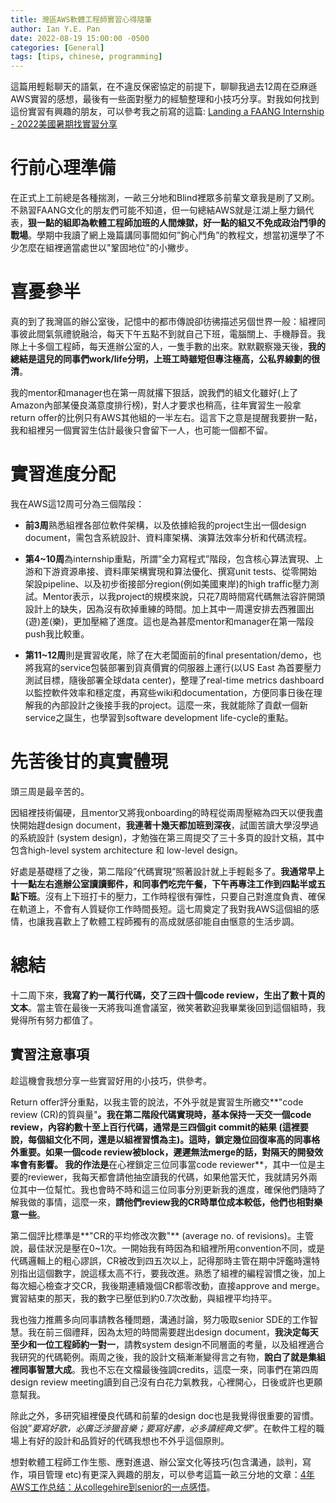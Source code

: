```yaml
---
title: 灣區AWS軟體工程師實習心得隨筆
author: Ian Y.E. Pan
date: 2022-08-19 15:00:00 -0500
categories: [General]
tags: [tips, chinese, programming]
---
```


這篇用輕鬆聊天的語氣，在不違反保密協定的前提下，聊聊我過去12周在亞麻遜AWS實習的感想，最後有一些面對壓力的經驗整理和小技巧分享。對我如何找到這份實習有興趣的朋友，可以參考我之前寫的這篇: [Landing a FAANG Internship - 2022美國暑期找實習分享](../us-internship/)

# 行前心理準備

在正式上工前總是各種揣測，一畝三分地和Blind裡眾多前輩文章我是刷了又刷。不熟習FAANG文化的朋友們可能不知道，但一句總結AWS就是江湖上壓力鍋代表，**狠一點的組即為軟體工程師加班的人間煉獄，好一點的組又不免成政治鬥爭的戰場**。學期中我讀了網上幾篇講同事間如何”鉤心鬥角”的教程文，想當初還學了不少怎麼在組裡適當處世以"鞏固地位"的小撇步。

# 喜憂參半

真的到了我灣區的辦公室後，記憶中的都市傳說卻彷彿描述另個世界一般：組裡同事彼此間氣氛禮貌融洽，每天下午五點不到就自己下班，電腦關上、手機靜音。我隊上十多個工程師，每天進辦公室的人，一隻手數的出來。默默觀察幾天後，**我的總結是這兒的同事們work/life分明，上班工時雖短但專注極高，公私界線劃的很清**。

我的mentor和manager也在第一周就撂下狠話，說我們的組文化雖好(上了Amazon內部某優良滿意度排行榜)，對人才要求也稍高，往年實習生一般拿return offer的比例只有AWS其他組的一半左右。這言下之意是提醒我要拚一點，我和組裡另一個實習生估計最後只會留下一人，也可能一個都不留。

# 實習進度分配

我在AWS這12周可分為三個階段：

- **前3周**熟悉組裡各部位軟件架構，以及依據給我的project生出一個design document，需包含系統設計、資料庫架構、演算法效率分析和代碼流程。

- **第4~10周**為internship重點，所謂”全力寫程式”階段，包含核心算法實現、上游和下游資源串接、資料庫架構實現和算法優化、撰寫unit tests、從零開始架設pipeline、以及初步銜接部分region(例如美國東岸)的high traffic壓力測試。Mentor表示，以我project的規模來說，只花7周時間寫代碼無法容許開頭設計上的缺失，因為沒有砍掉重練的時間。加上其中一周還安排去西雅圖出(遊)差(樂)，更加壓縮了進度。這也是為甚麼mentor和manager在第一階段push我比較重。

- **第11~12周**則是實習收尾，除了在大老闆面前的final presentation/demo，也將我寫的service包裝部署到貨真價實的伺服器上運行(以US East 為首要壓力測試目標，隨後部署全球data center)，整理了real-time metrics dashboard以監控軟件效率和穩定度，再寫些wiki和documentation，方便同事日後在理解我的內部設計之後接手我的project。這麼一來，我就能除了貢獻一個新service之誕生，也學習到software development life-cycle的重點。

# 先苦後甘的真實體現

頭三周是最辛苦的。

因組裡技術偏硬，且mentor又將我onboarding的時程從兩周壓縮為四天以便我盡快開始趕design document，**我連著十幾天都加班到深夜**，試圖苦讀大學沒學過的系統設計 (system design)，才勉強在第三周提交了三十多頁的設計文稿，其中包含high-level system architecture 和 low-level design。

好處是基礎穩了之後，第二階段”代碼實現”照著設計就上手輕鬆多了。**我通常早上十一點左右進辦公室讀讀郵件，和同事們吃完午餐，下午再專注工作到四點半或五點下班**。沒有上下班打卡的壓力，工作時程很有彈性，只要自己對進度負責、確保在軌道上，不會有人質疑你工作時間長短。這七周奠定了我對我AWS這個組的感情，也讓我喜歡上了軟體工程師獨有的高成就感卻能自由愜意的生活步調。

# 總結

十二周下來，**我寫了約一萬行代碼，交了三四十個code review，生出了數十頁的文本**。當主管在最後一天將我叫進會議室，微笑著歡迎我畢業後回到這個組時，我覺得所有努力都值了。

## 實習注意事項

趁這機會我想分享一些實習好用的小技巧，供參考。

Return offer評分重點，以我主管的說法，不外乎就是實習生所繳交**"code review (CR)的質與量"**。我在第二階段代碼實現時，基本保持一天交一個code review，內容約數十至上百行代碼，通常是三四個git commit的結果 (這裡要說，每個組文化不同，還是以組裡習慣為主)。這時，鎖定幾位回復率高的同事格外重要。如果一個code review被block，遲遲無法merge的話，對隔天的開發效率會有影響。
我的作法是**在心裡鎖定三位同事當code reviewer**，其中一位是主要的reviewer，我每天都會請他抽空讀我的代碼，如果他當天忙，我就請另外兩位其中一位幫忙。我也會時不時和這三位同事分別更新我的進度，確保他們隨時了解我做的事情，這麼一來，**請他們review我的CR時單位成本較低，他們也相對樂意一些**。

第二個評比標準是**"CR的平均修改次數"** (average no. of revisions)。主管說，最佳狀況是壓在0~1次。一開始我有時因為和組裡所用convention不同，或是代碼邏輯上的粗心謬誤，CR被改到四五次以上，記得那時主管在期中評鑑時還特別指出這個數字，說這樣太高不行，要我改進。熟悉了組裡的編程習慣之後，加上每次細心檢查才交CR，我後期連續幾個CR都零改動，直接approve and merge。實習結束的那天，我的數字已壓低到約0.7次改動，與組裡平均持平。

我也強力推薦多向同事請教各種問題，溝通討論，努力吸取senior SDE的工作智慧。我在前三個禮拜，因為太短的時間需要趕出design document，**我決定每天至少和一位工程師約一對一**，請教system design不同層面的考量，以及組裡適合我研究的代碼範例。兩周之後，我的設計文稿漸漸變得言之有物，**說白了就是集組裡同事智慧大成**。我也不忘在文檔最後強調credits，這麼一來，同事們在第四周design review meeting讀到自己沒有白花力氣教我，心裡開心，日後或許也更願意幫我。

除此之外，多研究組裡優良代碼和前輩的design doc也是我覺得很重要的習慣。俗說”*要寫好歌，必廣泛涉獵音樂；要寫好書，必多讀經典文學*”。在軟件工程的職場上有好的設計和品質好的代碼我想也不外乎這個原則。

想對軟體工程師工作生態、應對進退、辦公室文化等技巧(包含溝通，談判，寫作，項目管理 etc)有更深入興趣的朋友，可以參考這篇一畝三分地的文章：[4年AWS工作总结：从collegehire到senior的一点感悟](https://www.1point3acres.com/bbs/forum.php?mod=viewthread&tid=507474&extra=page)。
 

